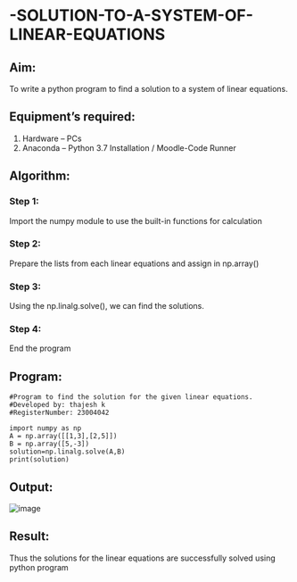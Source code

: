 # -SOLUTION-TO-A-SYSTEM-OF-LINEAR-EQUATIONS
## Aim:
To write a python program to find a solution to a system of linear equations.
## Equipment’s required:
1. 	Hardware – PCs
2. 	Anaconda – Python 3.7 Installation / Moodle-Code Runner
## Algorithm:
### Step 1: 
Import the numpy module to use the built-in functions for calculation
### Step 2: 
Prepare the lists from each linear equations and assign in np.array()
### Step 3: 
Using the np.linalg.solve(), we can find the solutions.
### Step 4: 
End the program
## Program:
```
#Program to find the solution for the given linear equations.
#Developed by: thajesh k
#RegisterNumber: 23004042
 
import numpy as np
A = np.array([[1,3],[2,5]])
B = np.array([5,-3])
solution=np.linalg.solve(A,B)
print(solution)
```
## Output:
![image](https://github.com/Thajesh2/-SOLUTION-TO-A-SYSTEM-OF-LINEAR-EQUATIONS/assets/139841959/1054328c-a58a-4429-864f-bb91d17b0b35)

## Result: 
Thus the solutions for the linear equations are successfully solved using python program

